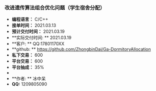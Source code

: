 ### 改进遗传算法组合优化问题（学生宿舍分配）

* **编程语言：**             C/C++
* **接单时间：**	         2021.03.13
* **预计交付时间：**      2021.03.19
* **实际交付时间:  **       2021.03.19
* **客户:   **                     QQ:17801170XX
* **github:  **                   https://github.com/ZhongbinDai/Ga-DormitoryAllocation
* **私下交易：**	           600
* **平台交易：**	           600
* **平台抽成：**	           35%
* 
* **作者: **                       冰中呆
* **QQ:**                         1209805090

